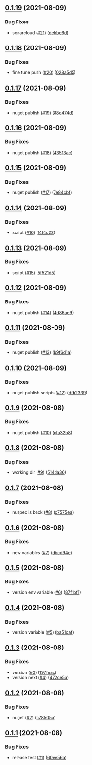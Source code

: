 ## [0.1.19](https://github.com/EncyclopediaGalactica/Guards/compare/0.1.18...0.1.19) (2021-08-09)


### Bug Fixes

* sonarcloud ([#21](https://github.com/EncyclopediaGalactica/Guards/issues/21)) ([debbe6d](https://github.com/EncyclopediaGalactica/Guards/commit/debbe6d60e6f8dd5644904ab2858a06779658073))

## [0.1.18](https://github.com/EncyclopediaGalactica/Guards/compare/0.1.17...0.1.18) (2021-08-09)


### Bug Fixes

* fine tune push ([#20](https://github.com/EncyclopediaGalactica/Guards/issues/20)) ([028a5d5](https://github.com/EncyclopediaGalactica/Guards/commit/028a5d5bc42ec595a8e8d2e9af0ac8eb0eb68b8f))

## [0.1.17](https://github.com/EncyclopediaGalactica/Guards/compare/0.1.16...0.1.17) (2021-08-09)


### Bug Fixes

* nuget publish ([#19](https://github.com/EncyclopediaGalactica/Guards/issues/19)) ([88e474d](https://github.com/EncyclopediaGalactica/Guards/commit/88e474d5442bbe031824d64c02384ea88a7ed275))

## [0.1.16](https://github.com/EncyclopediaGalactica/Guards/compare/0.1.15...0.1.16) (2021-08-09)


### Bug Fixes

* nuget publish ([#18](https://github.com/EncyclopediaGalactica/Guards/issues/18)) ([43513ac](https://github.com/EncyclopediaGalactica/Guards/commit/43513ac76e38bb2a8e1990f8867911cda4d8546b))

## [0.1.15](https://github.com/EncyclopediaGalactica/Guards/compare/0.1.14...0.1.15) (2021-08-09)


### Bug Fixes

* nuget publish ([#17](https://github.com/EncyclopediaGalactica/Guards/issues/17)) ([7e84cbf](https://github.com/EncyclopediaGalactica/Guards/commit/7e84cbf8cb1310545c003e80371039321a5f2701))

## [0.1.14](https://github.com/EncyclopediaGalactica/Guards/compare/0.1.13...0.1.14) (2021-08-09)


### Bug Fixes

* script ([#16](https://github.com/EncyclopediaGalactica/Guards/issues/16)) ([f4f4c22](https://github.com/EncyclopediaGalactica/Guards/commit/f4f4c22bb79c01509e647dafdff25b14124f3211))

## [0.1.13](https://github.com/EncyclopediaGalactica/Guards/compare/0.1.12...0.1.13) (2021-08-09)


### Bug Fixes

* script ([#15](https://github.com/EncyclopediaGalactica/Guards/issues/15)) ([5f521d5](https://github.com/EncyclopediaGalactica/Guards/commit/5f521d5209b6c82332e0cc87afea1ea803624e07))

## [0.1.12](https://github.com/EncyclopediaGalactica/Guards/compare/0.1.11...0.1.12) (2021-08-09)


### Bug Fixes

* nuget publish ([#14](https://github.com/EncyclopediaGalactica/Guards/issues/14)) ([4d86ae9](https://github.com/EncyclopediaGalactica/Guards/commit/4d86ae9ee8728a3fa445277582517ea00a8d1e3d))

## [0.1.11](https://github.com/EncyclopediaGalactica/Guards/compare/0.1.10...0.1.11) (2021-08-09)


### Bug Fixes

* nuget publish ([#13](https://github.com/EncyclopediaGalactica/Guards/issues/13)) ([b9f6d1a](https://github.com/EncyclopediaGalactica/Guards/commit/b9f6d1aead32b963093f149b1b16031ebdfccb7b))

## [0.1.10](https://github.com/EncyclopediaGalactica/Guards/compare/0.1.9...0.1.10) (2021-08-09)


### Bug Fixes

* nuget publish scripts ([#12](https://github.com/EncyclopediaGalactica/Guards/issues/12)) ([dfb2339](https://github.com/EncyclopediaGalactica/Guards/commit/dfb2339244c10a425c6f32ca0bd17e6a0c2dea70))

## [0.1.9](https://github.com/EncyclopediaGalactica/Guards/compare/0.1.8...0.1.9) (2021-08-08)


### Bug Fixes

* nuget publish ([#10](https://github.com/EncyclopediaGalactica/Guards/issues/10)) ([cfa32b8](https://github.com/EncyclopediaGalactica/Guards/commit/cfa32b8d6b78a813b7a868b6df866eb7cc8df5d3))

## [0.1.8](https://github.com/EncyclopediaGalactica/Guards/compare/0.1.7...0.1.8) (2021-08-08)


### Bug Fixes

* working dir ([#9](https://github.com/EncyclopediaGalactica/Guards/issues/9)) ([514da36](https://github.com/EncyclopediaGalactica/Guards/commit/514da36ffd83ecb36c43c8c525ec1893e2723654))

## [0.1.7](https://github.com/EncyclopediaGalactica/Guards/compare/0.1.6...0.1.7) (2021-08-08)


### Bug Fixes

* nuspec is back ([#8](https://github.com/EncyclopediaGalactica/Guards/issues/8)) ([c7575ea](https://github.com/EncyclopediaGalactica/Guards/commit/c7575ea8e2bb3574f617a2c0c4d6879dc316b4e6))

## [0.1.6](https://github.com/EncyclopediaGalactica/Guards/compare/0.1.5...0.1.6) (2021-08-08)


### Bug Fixes

* new variables ([#7](https://github.com/EncyclopediaGalactica/Guards/issues/7)) ([dbcd94e](https://github.com/EncyclopediaGalactica/Guards/commit/dbcd94e7b7f383a2a9fe2f975a7a7d36f4234bcb))

## [0.1.5](https://github.com/EncyclopediaGalactica/Guards/compare/0.1.4...0.1.5) (2021-08-08)


### Bug Fixes

* version env variable ([#6](https://github.com/EncyclopediaGalactica/Guards/issues/6)) ([87f1bf1](https://github.com/EncyclopediaGalactica/Guards/commit/87f1bf1b79ad0bc7bae21da5cb002555ab04084a))

## [0.1.4](https://github.com/EncyclopediaGalactica/Guards/compare/0.1.3...0.1.4) (2021-08-08)


### Bug Fixes

* version variable ([#5](https://github.com/EncyclopediaGalactica/Guards/issues/5)) ([ba51caf](https://github.com/EncyclopediaGalactica/Guards/commit/ba51caf0048a6c2165a09064a4570633abdf2858))

## [0.1.3](https://github.com/EncyclopediaGalactica/Guards/compare/0.1.2...0.1.3) (2021-08-08)


### Bug Fixes

* version ([#3](https://github.com/EncyclopediaGalactica/Guards/issues/3)) ([197feac](https://github.com/EncyclopediaGalactica/Guards/commit/197feacba6843de0802ca55dc84b6e02fc611a22))
* version next ([#4](https://github.com/EncyclopediaGalactica/Guards/issues/4)) ([472ce5a](https://github.com/EncyclopediaGalactica/Guards/commit/472ce5ac14db7440158dc795c9f5f36ecf6a6f8c))

## [0.1.2](https://github.com/EncyclopediaGalactica/Guards/compare/0.1.1...0.1.2) (2021-08-08)


### Bug Fixes

* nuget ([#2](https://github.com/EncyclopediaGalactica/Guards/issues/2)) ([b78505a](https://github.com/EncyclopediaGalactica/Guards/commit/b78505a04ab3025b4e1c73b05405e3f8f7ed61ca))

## [0.1.1](https://github.com/EncyclopediaGalactica/Guards/compare/0.1.0...0.1.1) (2021-08-08)


### Bug Fixes

* release test ([#1](https://github.com/EncyclopediaGalactica/Guards/issues/1)) ([60ee56a](https://github.com/EncyclopediaGalactica/Guards/commit/60ee56abfe499ac1b8da9f345f30485521f014cb))
